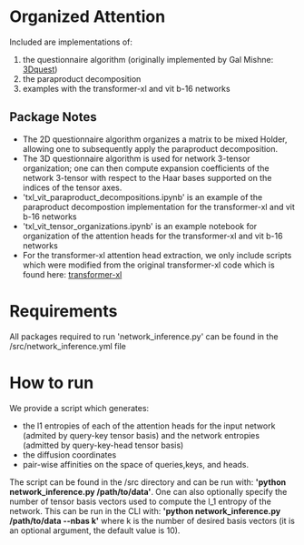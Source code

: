 
# Organized Attention

Included are implementations of:
1) the questionnaire algorithm (originally implemented by Gal Mishne: [3Dquest](https://github.com/gmishne/pyquest)) 
2) the paraproduct decomposition
3) examples with the transformer-xl and vit b-16 networks

## Package Notes
- The 2D questionnaire algorithm organizes a matrix to be mixed Holder, allowing one to subsequently apply the paraproduct decomposition.
- The 3D questionnaire algorithm is used for network 3-tensor organization; one can then compute expansion coefficients of the network 3-tensor with respect to the Haar bases supported on the indices of the tensor axes.
- 'txl_vit_paraproduct_decompositions.ipynb' is an example of the paraproduct decompostion implementation for the transformer-xl and vit b-16 networks
- 'txl_vit_tensor_organizations.ipynb' is an example notebook for organization of the attention heads for the transformer-xl and vit b-16 networks
- For the transformer-xl attention head extraction, we only include scripts which were modified from the original transformer-xl code which is found here: [transformer-xl](https://github.com/kimiyoung/transformer-xl)

# Requirements

All packages required to run 'network_inference.py' can be found in the /src/network_inference.yml file

# How to run

We provide a script which generates:
- the l1 entropies of each of the attention heads for the input network (admited by query-key tensor basis) and the network entropies (admitted by query-key-head tensor basis)
- the diffusion coordinates
- pair-wise affinities on the space of queries,keys, and heads.

The script can be found in the /src directory and can be run with:
**'python network_inference.py /path/to/data'**.
One can also optionally specify the number of tensor basis vectors used to compute the l_1 entropy of the network. 
This can be run in the CLI with: **'python network_inference.py /path/to/data --nbas k'** where k is the number of desired basis vectors (it is an optional argument, the default value is 10).

